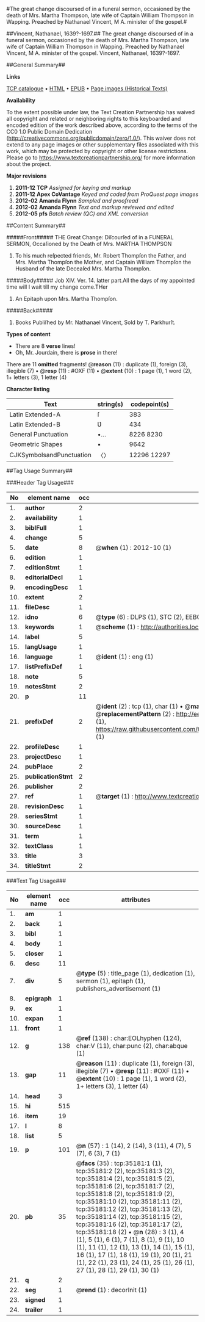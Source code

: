 #The great change discoursed of in a funeral sermon, occasioned by the death of Mrs. Martha Thompson, late wife of Captain William Thompson in Wapping. Preached by Nathanael Vincent, M A. minister of the gospel.#

##Vincent, Nathanael, 1639?-1697.##
The great change discoursed of in a funeral sermon, occasioned by the death of Mrs. Martha Thompson, late wife of Captain William Thompson in Wapping. Preached by Nathanael Vincent, M A. minister of the gospel.
Vincent, Nathanael, 1639?-1697.

##General Summary##

**Links**

[TCP catalogue](http://www.ota.ox.ac.uk/tcp/)  • 
[HTML](http://tei.it.ox.ac.uk/tcp/Texts-HTML/free/A64/A64962.html)  • 
[EPUB](http://tei.it.ox.ac.uk/tcp/Texts-EPUB/free/A64/A64962.epub) • 
[Page images (Historical Texts)](https://historicaltexts.jisc.ac.uk/eebo-99830727e)

**Availability**

To the extent possible under law, the Text Creation Partnership has waived all copyright and related or neighboring rights to this keyboarded and encoded edition of the work described above, according to the terms of the CC0 1.0 Public Domain Dedication (http://creativecommons.org/publicdomain/zero/1.0/). This waiver does not extend to any page images or other supplementary files associated with this work, which may be protected by copyright or other license restrictions. Please go to https://www.textcreationpartnership.org/ for more information about the project.

**Major revisions**

1. __2011-12__ __TCP__ *Assigned for keying and markup*
1. __2011-12__ __Apex CoVantage__ *Keyed and coded from ProQuest page images*
1. __2012-02__ __Amanda Flynn__ *Sampled and proofread*
1. __2012-02__ __Amanda Flynn__ *Text and markup reviewed and edited*
1. __2012-05__ __pfs__ *Batch review (QC) and XML conversion*

##Content Summary##

#####Front#####
THE Great Change: Diſcourſed of in a FUNERAL SERMON, Occaſioned by the Death of Mrs. MARTHA THOMPSON
1. To his much reſpected friends, Mr. Robert Thompſon the Father, and Mrs. Martha Thompſon the Mother, and Captain William Thompſon the Husband of the late Deceaſed Mrs. Martha Thompſon.

#####Body#####
Job XIV. Ver. 14. latter part.All the days of my appointed time will I wait till my change come.THer
1. An Epitaph upon Mrs. Martha Thompſon.

#####Back#####

1. Books Publiſhed by Mr. Nathanael Vincent, Sold by T. Parkhurſt.

**Types of content**

  * There are 8 **verse** lines!
  * Oh, Mr. Jourdain, there is **prose** in there!

There are 11 **omitted** fragments! 
 @__reason__ (11) : duplicate (1), foreign (3), illegible (7)  •  @__resp__ (11) : #OXF (11)  •  @__extent__ (10) : 1 page (1), 1 word (2), 1+ letters (3), 1 letter (4)

**Character listing**


|Text|string(s)|codepoint(s)|
|---|---|---|
|Latin Extended-A|ſ|383|
|Latin Extended-B|Ʋ|434|
|General Punctuation|•…|8226 8230|
|Geometric Shapes|▪|9642|
|CJKSymbolsandPunctuation|〈〉|12296 12297|

##Tag Usage Summary##

###Header Tag Usage###

|No|element name|occ|attributes|
|---|---|---|---|
|1.|__author__|2||
|2.|__availability__|1||
|3.|__biblFull__|1||
|4.|__change__|5||
|5.|__date__|8| @__when__ (1) : 2012-10 (1)|
|6.|__edition__|1||
|7.|__editionStmt__|1||
|8.|__editorialDecl__|1||
|9.|__encodingDesc__|1||
|10.|__extent__|2||
|11.|__fileDesc__|1||
|12.|__idno__|6| @__type__ (6) : DLPS (1), STC (2), EEBO-CITATION (1), PROQUEST (1), VID (1)|
|13.|__keywords__|1| @__scheme__ (1) : http://authorities.loc.gov/ (1)|
|14.|__label__|5||
|15.|__langUsage__|1||
|16.|__language__|1| @__ident__ (1) : eng (1)|
|17.|__listPrefixDef__|1||
|18.|__note__|5||
|19.|__notesStmt__|2||
|20.|__p__|11||
|21.|__prefixDef__|2| @__ident__ (2) : tcp (1), char (1)  •  @__matchPattern__ (2) : ([0-9\-]+):([0-9IVX]+) (1), (.+) (1)  •  @__replacementPattern__ (2) : http://eebo.chadwyck.com/downloadtiff?vid=$1&page=$2 (1), https://raw.githubusercontent.com/textcreationpartnership/Texts/master/tcpchars.xml#$1 (1)|
|22.|__profileDesc__|1||
|23.|__projectDesc__|1||
|24.|__pubPlace__|2||
|25.|__publicationStmt__|2||
|26.|__publisher__|2||
|27.|__ref__|1| @__target__ (1) : http://www.textcreationpartnership.org/docs/. (1)|
|28.|__revisionDesc__|1||
|29.|__seriesStmt__|1||
|30.|__sourceDesc__|1||
|31.|__term__|1||
|32.|__textClass__|1||
|33.|__title__|3||
|34.|__titleStmt__|2||


###Text Tag Usage###

|No|element name|occ|attributes|
|---|---|---|---|
|1.|__am__|1||
|2.|__back__|1||
|3.|__bibl__|1||
|4.|__body__|1||
|5.|__closer__|1||
|6.|__desc__|11||
|7.|__div__|5| @__type__ (5) : title_page (1), dedication (1), sermon (1), epitaph (1), publishers_advertisement (1)|
|8.|__epigraph__|1||
|9.|__ex__|1||
|10.|__expan__|1||
|11.|__front__|1||
|12.|__g__|138| @__ref__ (138) : char:EOLhyphen (124), char:V (11), char:punc (2), char:abque (1)|
|13.|__gap__|11| @__reason__ (11) : duplicate (1), foreign (3), illegible (7)  •  @__resp__ (11) : #OXF (11)  •  @__extent__ (10) : 1 page (1), 1 word (2), 1+ letters (3), 1 letter (4)|
|14.|__head__|3||
|15.|__hi__|515||
|16.|__item__|19||
|17.|__l__|8||
|18.|__list__|5||
|19.|__p__|101| @__n__ (57) : 1 (14), 2 (14), 3 (11), 4 (7), 5 (7), 6 (3), 7 (1)|
|20.|__pb__|35| @__facs__ (35) : tcp:35181:1 (1), tcp:35181:2 (2), tcp:35181:3 (2), tcp:35181:4 (2), tcp:35181:5 (2), tcp:35181:6 (2), tcp:35181:7 (2), tcp:35181:8 (2), tcp:35181:9 (2), tcp:35181:10 (2), tcp:35181:11 (2), tcp:35181:12 (2), tcp:35181:13 (2), tcp:35181:14 (2), tcp:35181:15 (2), tcp:35181:16 (2), tcp:35181:17 (2), tcp:35181:18 (2)  •  @__n__ (28) : 3 (1), 4 (1), 5 (1), 6 (1), 7 (1), 8 (1), 9 (1), 10 (1), 11 (1), 12 (1), 13 (1), 14 (1), 15 (1), 16 (1), 17 (1), 18 (1), 19 (1), 20 (1), 21 (1), 22 (1), 23 (1), 24 (1), 25 (1), 26 (1), 27 (1), 28 (1), 29 (1), 30 (1)|
|21.|__q__|2||
|22.|__seg__|1| @__rend__ (1) : decorInit (1)|
|23.|__signed__|1||
|24.|__trailer__|1||

